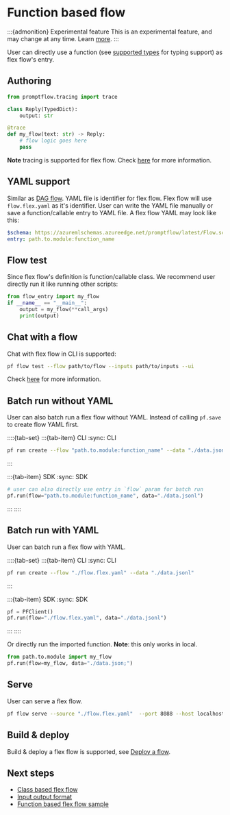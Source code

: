 # Function based flow

:::{admonition} Experimental feature
This is an experimental feature, and may change at any time. Learn [more](../faq.md#stable-vs-experimental).
:::

User can directly use a function (see [supported types](./input-output-format.md#supported-types) for typing support) as flex flow's entry.

## Authoring


```python
from promptflow.tracing import trace

class Reply(TypedDict):
    output: str

@trace
def my_flow(text: str) -> Reply:
    # flow logic goes here
    pass
```

**Note** tracing is supported for flex flow. Check [here](../tracing/index.md) for more information.

## YAML support

Similar as [DAG flow](../deploy-a-flow/index.md). YAML file is identifier for flex flow.
Flex flow will use `flow.flex.yaml` as it's identifier.
User can write the YAML file manually or save a function/callable entry to YAML file.
A flex flow YAML may look like this:

```yaml
$schema: https://azuremlschemas.azureedge.net/promptflow/latest/Flow.schema.json
entry: path.to.module:function_name
```

## Flow test

Since flex flow's definition is function/callable class. We recommend user directly run it like running other scripts:

```python
from flow_entry import my_flow
if __name__ == "__main__":
    output = my_flow(**call_args)
    print(output)
```

## Chat with a flow

Chat with flex flow in CLI is supported:

```bash
pf flow test --flow path/to/flow --inputs path/to/inputs --ui
```

Check [here](../chat-with-a-flow/index.md) for more information.

## Batch run without YAML

User can also batch run a flex flow without YAML.
Instead of calling `pf.save` to create flow YAML first.

::::{tab-set}
:::{tab-item} CLI
:sync: CLI

```bash
pf run create --flow "path.to.module:function_name" --data "./data.jsonl"
```

:::

:::{tab-item} SDK
:sync: SDK
```python
# user can also directly use entry in `flow` param for batch run
pf.run(flow="path.to.module:function_name", data="./data.jsonl")
```

:::
::::

## Batch run with YAML

User can batch run a flex flow with YAML.

::::{tab-set}
:::{tab-item} CLI
:sync: CLI

```bash
pf run create --flow "./flow.flex.yaml" --data "./data.jsonl"
```

:::

:::{tab-item} SDK
:sync: SDK

```python
pf = PFClient()
pf.run(flow="./flow.flex.yaml", data="./data.jsonl")
```

:::
::::

Or directly run the imported function.
**Note**: this only works in local.

```python
from path.to.module import my_flow
pf.run(flow=my_flow, data="./data.json;")
```

## Serve

User can serve a flex flow.

```bash
pf flow serve --source "./flow.flex.yaml"  --port 8088 --host localhost
```

## Build & deploy

Build & deploy a flex flow is supported, see [Deploy a flow](../deploy-a-flow/index.md).

## Next steps

- [Class based flex flow](./class-based-flow.md)
- [Input output format](./input-output-format.md)
- [Function based flex flow sample](https://github.com/microsoft/promptflow/blob/main/examples/flex-flows/basic/README.md)
